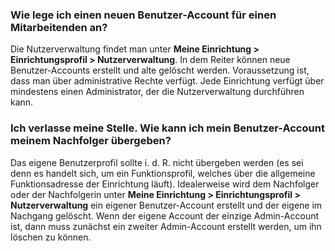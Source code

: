 ### Wie lege ich einen neuen Benutzer-Account für einen Mitarbeitenden an?
Die Nutzerverwaltung findet man unter **Meine Einrichtung > Einrichtungsprofil > Nutzerverwaltung**. 
In dem Reiter können neue Benutzer-Accounts erstellt und alte gelöscht werden. 
Voraussetzung ist, dass man über administrative Rechte verfügt. Jede Einrichtung verfügt über mindestens einen Administrator, der die Nutzerverwaltung durchführen kann.


### Ich verlasse meine Stelle. Wie kann ich mein Benutzer-Account meinem Nachfolger übergeben?
Das eigene Benutzerprofil sollte i. d. R. nicht übergeben werden (es sei denn es handelt sich, um ein Funktionsprofil, welches über die allgemeine Funktionsadresse der Einrichtung läuft).
Idealerweise wird dem Nachfolger oder der Nachfolgerin unter **Meine Einrichtung > Einrichtungsprofil > Nutzerverwaltung** ein eigener Benutzer-Account erstellt und der eigene im Nachgang gelöscht.
Wenn der eigene Account der einzige Admin-Account ist, dann muss zunächst ein zweiter Admin-Account erstellt werden, um ihn löschen zu können.